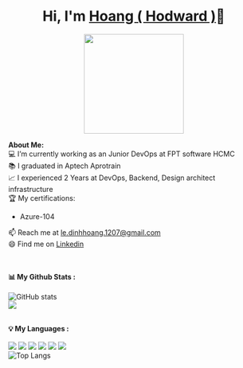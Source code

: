 # <h1 align="center">Hi, I'm <a href="https://github.com/akakshuki">Hoang ( Hodward )<a>👋</h1>
    
<p align="center">
    <img width="200" src="https://lh3.googleusercontent.com/blyrCSCadrQmDVbPgtkBHphsnBlZl9ax1USMfeebWd5Xu1WfnWRhcW3gKvQGO4sLtXihDW2ll94PoES5inrnYToCagyb50mm5ckAXn0=w183-h183-rw-sm-pa-c-v0">
</p>

<div>
<strong>About Me:</strong><br>
💻 I’m currently working as an Junior DevOps at FPT software HCMC
<br>
📚 I graduated in Aptech Aprotrain  <br>
📈 I experienced 2 Years at DevOps, Backend, Design architect infrastructure<br>
🏆 My certifications: 
<ul>
  <li>Azure-104</li>
</ul>
📫 Reach me at <a href="mailto:le.dinhhoang.1207@gmail.com">le.dinhhoang.1207@gmail.com</a><br>
😄 Find me on <a href="https://www.linkedin.com/in/akakshuki/">Linkedin</a><br><br><br>

<strong>📊 My Github Stats :</strong><br><br>
![GitHub stats](https://github-readme-stats.vercel.app/api?username=akakshuki&show_icons=true&count_private=true&include_all_commits=true&theme=radical)<br>
<img align="center" src="https://github-readme-streak-stats.herokuapp.com/?user=akakshuki&theme=radical&hide_border=true"/><br><br>

<strong>💡 My Languages :</strong><br><br>
<img src="https://img.shields.io/badge/-Devops-lightgrey?style=plastic"/>
<img src="https://img.shields.io/badge/-Azure-lightgrey?style=plastic"/>
<img src="https://img.shields.io/badge/-Terraform-lightgrey?style=plastic"/>
<img src="https://img.shields.io/badge/-Javascript-lightgrey?style=plastic"/>
<img src="https://img.shields.io/badge/-Angular-lightgrey?style=plastic"/>
<img src="https://img.shields.io/badge/-Python-lightgrey?style=plastic"/><br>
![Top Langs](https://github-readme-stats.vercel.app/api/top-langs/?username=akakshuki&langs_count_private=true&theme=radical&card_width=445)<br><br>



